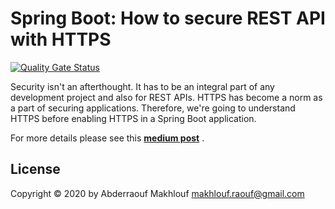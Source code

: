  # Spring Boot: How to secure REST API with HTTPS

[![Quality Gate Status](https://sonarcloud.io/api/project_badges/measure?project=Raouf25_Spring-boot-employer-management-API&metric=alert_status)](https://sonarcloud.io/summary/new_code?id=Raouf25_Spring-boot-employer-management-API)

Security isn't an afterthought. It has to be an integral part of any development project and also for REST APIs. HTTPS has become a norm as a part of securing applications. Therefore, we're going to understand HTTPS before enabling HTTPS in a Spring Boot application.

For more details please see this **[medium post](https://medium.com/quick-code/spring-boot-how-to-secure-rest-api-with-https-54ec8f0e4796)** .

## License
Copyright © 2020 by Abderraouf Makhlouf <makhlouf.raouf@gmail.com>
